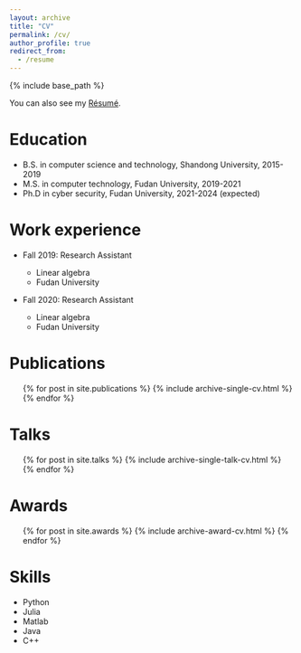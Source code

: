 ```yaml
---
layout: archive
title: "CV"
permalink: /cv/
author_profile: true
redirect_from:
  - /resume
---
```


{% include base_path %}

You can also see my [Résumé](http://vivian1tsui.github.io/files/Resume.pdf).

Education
======
* B.S. in computer science and technology, Shandong University, 2015-2019
* M.S. in computer technology, Fudan University, 2019-2021
* Ph.D in cyber security, Fudan University, 2021-2024 (expected)

Work experience 
======
* Fall 2019: Research Assistant
  * Linear algebra
  * Fudan University

* Fall 2020: Research Assistant
  * Linear algebra
  * Fudan University


Publications
======
  <ul>{% for post in site.publications %}
    {% include archive-single-cv.html %}
  {% endfor %}</ul>
  
Talks
======
  <ul>{% for post in site.talks %}
    {% include archive-single-talk-cv.html %}
  {% endfor %}</ul>
  
# Awards
  <ul>{% for post in site.awards %}
    {% include archive-award-cv.html %}
  {% endfor %}</ul>
 
Skills
======
* Python
* Julia
* Matlab
* Java
* C++

<!--- 
Teaching
======
  <ul>{% for post in site.teaching %}
    {% include archive-single-cv.html %}
  {% endfor %}</ul>
  
Service and leadership
======
* Currently signed in to 43 different slack teams
-->
